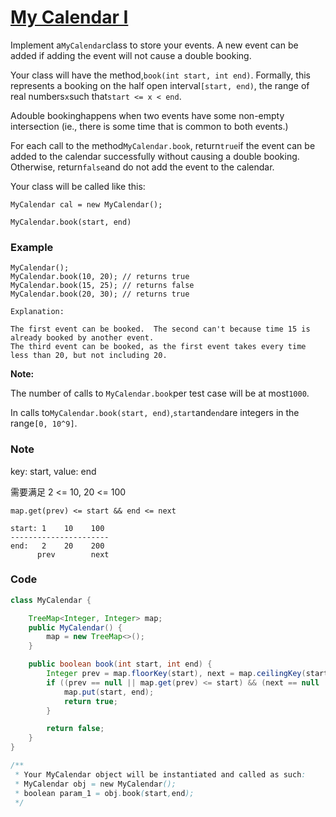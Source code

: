 # [My Calendar I](https://leetcode.com/problems/my-calendar-i/description/)

Implement a`MyCalendar`class to store your events. A new event can be added if adding the event will not cause a double booking.

Your class will have the method,`book(int start, int end)`. Formally, this represents a booking on the half open interval`[start, end)`, the range of real numbers`x`such that`start <= x < end`.

Adouble bookinghappens when two events have some non-empty intersection \(ie., there is some time that is common to both events.\)

For each call to the method`MyCalendar.book`, return`true`if the event can be added to the calendar successfully without causing a double booking. Otherwise, return`false`and do not add the event to the calendar.

Your class will be called like this:

`MyCalendar cal = new MyCalendar();`

`MyCalendar.book(start, end)`

### **Example**

```
MyCalendar();
MyCalendar.book(10, 20); // returns true
MyCalendar.book(15, 25); // returns false
MyCalendar.book(20, 30); // returns true

Explanation:

The first event can be booked.  The second can't because time 15 is already booked by another event.
The third event can be booked, as the first event takes every time less than 20, but not including 20.
```

**Note:**

The number of calls to `MyCalendar.book`per test case will be at most`1000`.

In calls to`MyCalendar.book(start, end)`,`start`and`end`are integers in the range`[0, 10^9]`.

### Note

key: start, value: end

需要满足 2 &lt;= 10, 20 &lt;= 100

```
map.get(prev) <= start && end <= next
```

```
start: 1    10    100
----------------------
end:   2    20    200
      prev        next
```

### Code

```java
class MyCalendar {

    TreeMap<Integer, Integer> map;
    public MyCalendar() {
        map = new TreeMap<>();
    }

    public boolean book(int start, int end) {
        Integer prev = map.floorKey(start), next = map.ceilingKey(start);
        if ((prev == null || map.get(prev) <= start) && (next == null || end <= next)) {
            map.put(start, end);
            return true;
        }

        return false;
    }
}

/**
 * Your MyCalendar object will be instantiated and called as such:
 * MyCalendar obj = new MyCalendar();
 * boolean param_1 = obj.book(start,end);
 */
```



